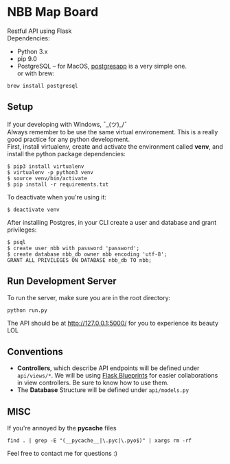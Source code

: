 # NBB Map Board 

Restful API using Flask <br>
Dependencies:
- Python 3.x
- pip 9.0
- PostgreSQL – for MacOS, [postgresapp](http://postgresapp.com/) is a very simple one. <br> or with brew:
```
brew install postgresql
```

## Setup 
If your developing with Windows, ¯\_(ツ)_/¯ <br>
Always remember to be use the same virtual environement. This is a really good practice for any python development. <br>
First, install virtualenv, create and activate the environment called **venv**, and install the python package dependencies:
```
$ pip3 install virtualenv
$ virtualenv -p python3 venv
$ source venv/bin/activate
$ pip install -r requirements.txt
```
To deactivate when you're using it:
```
$ deactivate venv
```
After installing Postgres, in your CLI create a user and database and grant privileges:
```
$ psql
$ create user nbb with password 'password';
$ create database nbb_db owner nbb encoding 'utf-8';
GRANT ALL PRIVILEGES ON DATABASE nbb_db TO nbb;
```


## Run Development Server
To run the server, make sure you are in the root directory:
```
python run.py
```

The API should be at http://127.0.0.1:5000/ for you to experience its beauty LOL 

## Conventions
- **Controllers**, which describe API endpoints will be defined under ``api/views/*``. We will be using [Flask Blueprints](http://flask.pocoo.org/docs/0.12/blueprints/) for easier collaborations in view controllers. Be sure to know how to use them. <br>
- The **Database** Structure will be defined under ``api/models.py``

## MISC

If you're annoyed by the __pycache__ files 
```
find . | grep -E "(__pycache__|\.pyc|\.pyo$)" | xargs rm -rf
```

Feel free to contact me for questions :) 
